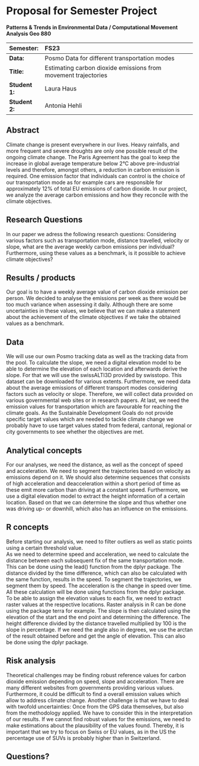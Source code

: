 # Proposal for Semester Project

**Patterns & Trends in Environmental Data / Computational Movement
Analysis Geo 880**

| Semester:      | FS23                                     |
|:---------------|:---------------------------------------- |
| **Data:**      | Posmo Data for different transportation modes  |
| **Title:**     | Estimating carbon dioxide emissions from movement trajectories |
| **Student 1:** | Laura Haus                               |
| **Student 2:** | Antonia Hehli                            |

## Abstract 
<!-- (50-60 words) -->
Climate change is present everywhere in our lives. Heavy rainfalls, and more frequent and severe droughts are only one possible result of the ongoing climate change. The Paris Agreement has the goal to keep the increase in global average temperature below 2°C above pre-industrial levels and therefore, amongst others, a reduction in carbon emission is required. One emission factor that individuals can control is the choice of our transportation mode as for example cars are responsible for approximately 12% of total EU emissions of carbon dioxide. In our project, we analyze the average carbon emissions and how they reconcile with the climate objectives.

## Research Questions
<!-- (50-60 words) -->
In our paper we adress the following research questions: Considering various factors such as transportation mode, distance travelled, velocity or slope, what are the average weekly carbon emissions per individual? Furthermore, using these values as a benchmark, is it possible to achieve climate objectives?

## Results / products
<!-- What do you expect, anticipate? -->
Our goal is to have a weekly average value of carbon dioxide emission per person. We decided to analyse the emissions per week as there would be too much variance when assessing it daily. Although there are some uncertainties in these values, we believe that we can make a statement about the achievement of the climate objectives if we take the obtained values as a benchmark.

## Data
<!-- What data will you use? Will you require additional context data? Where do you get this data from? Do you already have all the data? -->
We will use our own Posmo tracking data as well as the tracking data from the pool. To calculate the slope, we need a digital elevation model to be able to determine the elevation of each location and afterwards derive the slope. For that we will use the swissALTI3D provided by swisstopo. This dataset can be downloaded for various extents.
Furthermore, we need data about the average emissions of different transport modes considering factors such as velocity or slope. Therefore, we will collect data provided on various governmental web sites or in research papers.
At last, we need the emission values for transportation which are favourable for reaching the climate goals. As the Sustainable Development Goals do not provide specific target values which are needed to tackle climate change we probably have to use target values stated from federal, cantonal, regional or city governments to see whether the objectives are met.  

## Analytical concepts
<!-- Which analytical concepts will you use? What conceptual movement spaces and respective modelling approaches of trajectories will you be using? What additional spatial analysis methods will you be using? -->
For our analyses, we need the distance, as well as the concept of speed and acceleration. We need to segment the trajectories based on velocity as emissions depend on it. We should also determine sequences that consists of high acceleration and deacceleration within a short period of time as these emit more carbon than driving at a constant speed. Furthermore, we use a digital elevation model to extract the height information of a certain location. Based on that we can determine the slope and thus whether one was driving up- or downhill, which also has an influence on the emissions.

## R concepts
<!-- Which R concepts, functions, packages will you mainly use. What additional spatial analysis methods will you be using? -->
Before starting our analysis, we need to filter outliers as well as static points using a certain threshold value.  
As we need to determine speed and acceleration, we need to calculate the distance between each subsequent fix of the same transportation mode. This can be done using the lead() function from the dplyr package. The distance divided by the time difference, which can also be calculated with the same function, results in the speed. To segment the trajectories, we segment them by speed. The acceleration is the change in speed over time. All these calculation will be done using functions from the dplyr package.
To be able to assign the elevation values to each fix, we need to extract raster values at the respective locations. Raster analysis in R can be done using the package terra for example. The slope is then calculated using the elevation of the start and the end point and determining the difference. The height difference divided by the distance travelled multiplied by 100 is the slope in percentage. If we need the angle also in degrees, we use the arctan of the result obtained before and get the angle of elevation. This can also be done using the dplyr package. 

## Risk analysis
<!-- What could be the biggest challenges/problems you might face? What is your plan B? -->
Theoretical challenges may be finding robust reference values for carbon dioxide emission depending on speed, slope and acceleration. There are many different websites from governments providing various values. Furthermore, it could be difficult to find a overall emission values which allow to address climate change. Another challenge is that we have to deal with twofold uncertainties: Once from the GPS data themselves, but also from the methodology applied. We have to consider this in the interpretation of our results. 
If we cannot find robust values for the emissions, we need to make estimations about the plausibility of the values found. Thereby, it is important that we try to focus on Swiss or EU values, as in the US the percentage use of SUVs is probably higher than in Switzerland.

## Questions? 
<!-- Which questions would you like to discuss at the coaching session? -->

